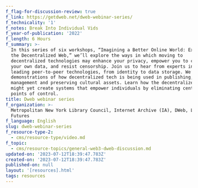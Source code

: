 ```yaml
---
f_flag-for-discussion-review: true
f_link: https://getdweb.net/dweb-webinar-series/
f_technicality: '1'
f_notes: Break Into Individual Vids
f_year-of-publication: '2022'
f_length: 6 Hours
f_summary: >-
  In this series of six workshops, “Imagining a Better Online World: Exploring
  the Decentralized Web,” we’ll explore the ways in which moving to
  decentralized technologies may enhance your privacy, empower you to control
  your own data, and resist censorship. Join us to hear from experts in the
  leading peer-to-peer technologies, from identity to data storage. We’ll see
  demonstrations of how decentralized tech is being used in publishing, data
  management and preserving cultural assets. Learn how the decentralized web
  might yet create systems that empower individuals by eliminating central
  points of control.
title: Dweb webinar series
f_organization: >-
  Metropolitan New York Library Council, Internet Archive (IA), DWeb, Library
  Futures
f_language: English
slug: dweb-webinar-series
f_resource-type-2:
  - cms/resource-type/video.md
f_topic:
  - cms/resource-topics/general-web3-dweb-discussion.md
updated-on: '2023-07-12T18:39:47.783Z'
created-on: '2023-07-12T18:39:47.783Z'
published-on: null
layout: '[resources].html'
tags: resources
---
```



